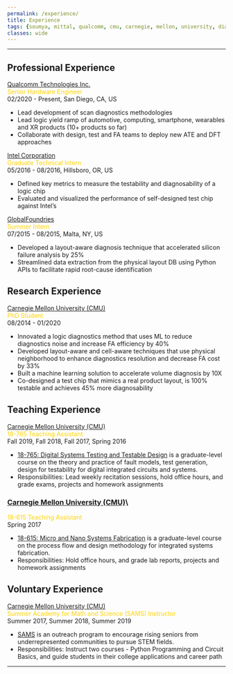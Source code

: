 ```yaml
---
permalink: /experience/
title: Experience
tags: {soumya, mittal, qualcomm, cmu, carnegie, mellon, university, diagnosis, silicon, debug, dft, atpg, yield, failure, pfa, machine learning, failure analysis, iit, graduate, phd, roorkee, intel, globalfoundries}
classes: wide
---
```


---

## Professional Experience

[Qualcomm Technologies Inc.](https://www.qualcomm.com/home)\
<span style="color:#ffd300">Senior Hardware Engineer</span>\
02/2020 - Present, San Diego, CA, US
+ Lead development of scan diagnostics methodologies
+ Lead logic yield ramp of automotive, computing, smartphone, wearables and XR products (10+ products so far)
+ Collaborate with design, test and FA teams to deploy new ATE and DFT approaches

[Intel Corporation](https://www.intel.com)\
<span style="color:#ffd300">Graduate Technical Intern</span>\
05/2016 - 08/2016, Hillsboro, OR, US
+ Defined key metrics to measure the testability and diagnosability of a logic chip
+ Evaluated and visualized the performance of self-designed test chip against Intel’s


[GlobalFoundries](https://www.globalfoundries.com/)\
<span style="color:#ffd300">Summer Intern</span>\
07/2015 - 08/2015, Malta, NY, US
+ Developed a layout-aware diagnosis technique that accelerated silicon failure analysis by 25%
+ Streamlined data extraction from the physical layout DB using Python APIs to facilitate rapid root-cause identification


## Research Experience

[Carnegie Mellon University (CMU)](https://www.cmu.edu/)\
<span style="color:#ffd300">PhD Student</span>\
08/2014 - 01/2020
+ Innovated a logic diagnostics method that uses ML to reduce diagnostics noise and increase FA efficiency by 40%
+ Developed layout-aware and cell-aware techniques that use physical neighborhood to enhance diagnostics
resolution and decrease FA cost by 33%
+ Built a machine learning solution to accelerate volume diagnosis by 10X
+ Co-designed a test chip that mimics a real product layout, is 100% testable and achieves 45% more diagnosability


## Teaching Experience

[Carnegie Mellon University (CMU)](https://www.cmu.edu/)\
<span style="color:#ffd300">18-765 Teaching Assistant</span>\
Fall 2019, Fall 2018, Fall 2017, Spring 2016
+ [18-765: Digital Systems Testing and Testable Design](https://courses.ece.cmu.edu/18765) is a graduate-level course on the theory and practice of fault models, test generation, design for testability for digital integrated circuits and systems.
+ Responsibilities:  Lead weekly recitation sessions, hold office hours, and grade exams, projects and homework assignments

### [Carnegie Mellon University (CMU)](https://www.cmu.edu/)\
<span style="color:#ffd300">18-615 Teaching Assistant</span>\
Spring 2017
+ [18-615: Micro and Nano Systems Fabrication](https://courses.ece.cmu.edu/18615) is a graduate-level course on the process flow and design methodology for integrated systems fabrication.
+ Responsibilities: Hold office hours, and grade lab reports, projects and homework assignments


## Voluntary Experience

[Carnegie Mellon University (CMU)](https://www.cmu.edu/)\
<span style="color:#ffd300">Summer Academy for Math and Science (SAMS) Instructor</span>\
Summer 2017, Summer 2018, Summer 2019
+ [SAMS](https://www.cmu.edu/pre-college/academic-programs/sams.html) is an outreach program to encourage rising seniors from underrepresented communities to pursue STEM fields.
+ Responsibilities: Instruct two courses - Python Programming and Circuit Basics, and guide students in their college applications and career path

---
